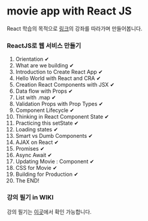 # movie app with React JS

React 학습의 목적으로 [링크](https://www.youtube.com/playlist?list=PL7jH19IHhOLOFTVD4R8FeZWkwpVi8-9Fv)의 강좌를 따라가며 만들어봅니다.



### ReactJS로 웹 서비스 만들기

1. Orientation ✔
2. What are we building ✔
3. Introduction to Create React App ✔
4. Hello World with React and CRA ✔
5. Creation React Components with JSX ✔
6. Data flow with Props ✔
7. List with .map ✔
8. Validation Props with Prop Types ✔
9. Component Lifecycle ✔
10. Thinking in React Component State ✔
11. Practicing this setState ✔
12. Loading states ✔
13. Smart vs Dumb Components ✔
14. AJAX on React ✔
15. Promises ✔
16. Async Await ✔
17. Updating Movie : Component ✔
18. CSS for Movie ✔
19. Building for Production ✔
20. The END!

### 강의 필기 in WIKI

강의 필기는 [이곳](https://github.com/kyr9389/practice_react_movieapp/wiki)에서 확인 가능합니다.
